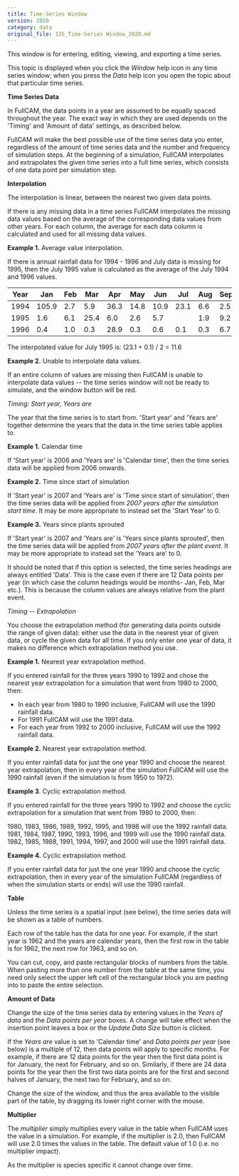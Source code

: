 ```yaml
---
title: Time-Series Window
version: 2020
category: data
original_file: 135_Time-Series Window_2020.md
---
```


This window is for entering, editing, viewing, and exporting a time
series.

This topic is displayed when you click the *Window* help icon in any
time series window; when you press the *Data* help icon you open the
topic about that particular time series.

**Time Series Data**

In FullCAM, the data points in a year are assumed to be equally spaced
throughout the year. The exact way in which they are used depends on the
'Timing' and 'Amount of data' settings, as described below.

FullCAM will make the best possible use of the time series data you
enter, regardless of the amount of time series data and the number and
frequency of simulation steps. At the beginning of a simulation, FullCAM
interpolates and extrapolates the given time series into a full time
series, which consists of one data point per simulation step.

**Interpolation**

The interpolation is linear, between the nearest two given data points.

If there is any missing data in a time series FullCAM interpolates the
missing data values based on the average of the corresponding data
values from other years. For each column, the average for each data
column is calculated and used for all missing data values.

**Example 1.** Average value interpolation.

If there is annual rainfall data for 1994 - 1996 and July data is
missing for 1995, then the July 1995 value is calculated as the average
of the July 1994 and 1996 values.

| Year | Jan | Feb | Mar | Apr | May | Jun | Jul | Aug | Sep | Oct | Nov | Dec |
|------|-------|-----|------|------|------|------|------|-----|-----|------|------|-----|
| 1994 | 105.9 | 2.7 | 5.9 | 36.3 | 14.8 | 10.9 | 23.1 | 6.6 | 2.5 | 0.8 | 19.7 | 9.5 |
| 1995 | 1.6 | 6.1 | 25.4 | 6.0 | 2.6 | 5.7 | | 1.9 | 9.2 | 8.2 | 0.8 | 7.6 |
| 1996 | 0.4 | 1.0 | 0.3 | 28.9 | 0.3 | 0.6 | 0.1 | 0.3 | 6.7 | 10.9 | 9.2 | 2.2 |

The interpolated value for July 1995 is: (23.1 + 0.1) / 2 = 11.6

**Example 2.** Unable to interpolate data values.

If an entire column of values are missing then FullCAM is unable to
interpolate data values -- the time series window will not be ready to
simulate, and the window button will be red.

*Timing: Start year, Years are*

The year that the time series is to start from. 'Start year' and 'Years
are' together determine the years that the data in the time series table
applies to.

**Example 1.** Calendar time

If 'Start year' is 2006 and 'Years are' is 'Calendar time', then the
time series data will be applied from 2006 onwards.

**Example 2.** Time since start of simulation

If 'Start year' is 2007 and 'Years are' is 'Time since start of
simulation', then the time series data will be applied from *2007 years
after the simulation start time*. It may be more appropriate to instead
set the 'Start Year' to 0.

**Example 3.** Years since plants sprouted

If 'Start year' is 2007 and 'Years are' is 'Years since plants
sprouted', then the time series data will be applied from *2007 years
after the plant event*. It may be more appropriate to instead set the
'Years are' to 0.

It should be noted that if this option is selected, the time series
headings are always entitled 'Data'. This is the case even if there are
12 Data points per year (in which case the column headings would be
months- Jan, Feb, Mar etc.). This is because the column values are
always relative from the plant event.

*Timing -- Extrapolation*

You choose the extrapolation method (for generating data points outside
the range of given data): either use the data in the nearest year of
given data, or cycle the given data for all time. If you only enter one
year of data, it makes no difference which extrapolation method you use.

**Example 1.** Nearest year extrapolation method.

If you entered rainfall for the three years 1990 to 1992 and chose the
nearest year extrapolation for a simulation that went from 1980 to 2000,
then:

- In each year from 1980 to 1990 inclusive, FullCAM will use the 1990
  rainfall data.
- For 1991 FullCAM will use the 1991 data.
- For each year from 1992 to 2000 inclusive, FullCAM will use the 1992
  rainfall data.

**Example 2.** Nearest year extrapolation method.

If you enter rainfall data for just the one year 1990 and choose the
nearest year extrapolation, then in every year of the simulation FullCAM
will use the 1990 rainfall (even if the simulation is from 1950 to
1972).

**Example 3**. Cyclic extrapolation method.

If you entered rainfall for the three years 1990 to 1992 and choose the
cyclic extrapolation for a simulation that went from 1980 to 2000, then:

1980, 1983, 1986, 1989, 1992, 1995, and 1998 will use the 1992 rainfall
data.\
1981, 1984, 1987, 1990, 1993, 1996, and 1999 will use the 1990 rainfall
data.\
1982, 1985, 1988, 1991, 1994, 1997, and 2000 will use the 1991 rainfall
data.

**Example 4.** Cyclic extrapolation method.

If you enter rainfall data for just the one year 1990 and choose the
cyclic extrapolation, then in every year of the simulation FullCAM
(regardless of when the simulation starts or ends) will use the 1990
rainfall.

**Table**

Unless the time series is a spatial input (see below), the time series
data will be shown as a table of numbers.

Each row of the table has the data for one year. For example, if the
start year is 1962 and the years are calendar years, then the first row
in the table is for 1962, the next row for 1963, and so on.

You can cut, copy, and paste rectangular blocks of numbers from the
table. When pasting more than one number from the table at the same
time, you need only select the upper left cell of the rectangular block
you are pasting into to paste the entire selection.

**Amount of Data**

Change the size of the time series data by entering values in the *Years
of data* and the *Data points per year* boxes. A change will take effect
when the insertion point leaves a box or the *Update Data Size* button
is clicked.

If the *Years are* value is set to 'Calendar time' and *Data points per
year* (see below) is a multiple of 12, then data points will apply to
specific months. For example, if there are 12 data points for the year
then the first data point is for January, the next for February, and so
on. Similarly, if there are 24 data points for the year then the first
two data points are for the first and second halves of January, the next
two for February, and so on.

Change the size of the window, and thus the area available to the
visible part of the table, by dragging its lower right corner with the
mouse.

**Multiplier**

The *multiplier* simply multiplies every value in the table when FullCAM
uses the value in a simulation. For example, if the multiplier is 2.0,
then FullCAM will use 2.0 times the values in the table. The default
value of 1.0 (i.e. no multiplier impact).

As the multiplier is species specific it cannot change over time.
